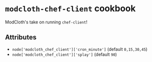 `modcloth-chef-client` cookbook
===============================

ModCloth's take on running `chef-client`!

## Attributes

- `node['modcloth_chef_client']['cron_minute']` (default `0,15,30,45`)
- `node['modcloth_chef_client']['splay']` (default `90`)
